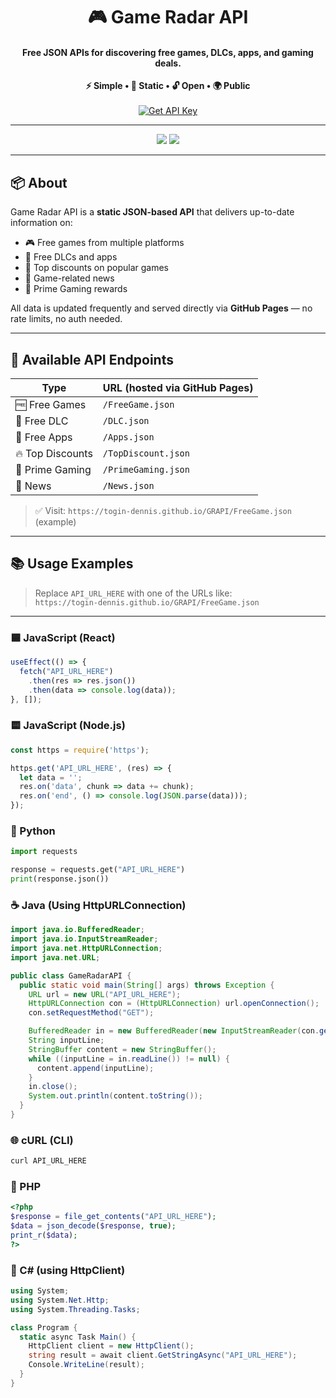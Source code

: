 <h1 align="center">🎮 Game Radar API</h1>
<h4 align="center">Free JSON APIs for discovering free games, DLCs, apps, and gaming deals.</h4>

<p align="center">
  <b>⚡ Simple • 🧩 Static • 🔓 Open • 🌍 Public</b><br><br>
  <a href="https://togin-dennis.github.io/GRAPI"><img src="https://img.shields.io/badge/Get-API%20Key-blue?style=for-the-badge&logo=github" alt="Get API Key"></a>
</p>

---

<p align="center">
  <img src="https://img.shields.io/github/repo-size/Togin-Dennis/GameRadarApi?color=green&label=Repo%20Size">

  <img src="https://img.shields.io/github/last-commit/Togin-Dennis/GameRadarApi?color=purple">
</p>

---

## 📦 About

Game Radar API is a **static JSON-based API** that delivers up-to-date information on:

- 🎮 Free games from multiple platforms  
- 🧩 Free DLCs and apps  
- 💸 Top discounts on popular games  
- 📰 Game-related news  
- 🎁 Prime Gaming rewards  

All data is updated frequently and served directly via **GitHub Pages** — no rate limits, no auth needed.

---

## 🚀 Available API Endpoints

| Type            | URL (hosted via GitHub Pages) |
|-----------------|-------------------------------|
| 🆓 Free Games    | `/FreeGame.json`              |
| 🧩 Free DLC      | `/DLC.json`                   |
| 📱 Free Apps     | `/Apps.json`                  |
| 🔥 Top Discounts | `/TopDiscount.json`           |
| 🎁 Prime Gaming | `/PrimeGaming.json`           |
| 📰 News          | `/News.json`                  |

> ✅ Visit: `https://togin-dennis.github.io/GRAPI/FreeGame.json` (example)

---


## 📚 Usage Examples

> Replace `API_URL_HERE` with one of the URLs like:  
> `https://togin-dennis.github.io/GRAPI/FreeGame.json`

---

### 🟦 JavaScript (React)
```javascript
useEffect(() => {
  fetch("API_URL_HERE")
    .then(res => res.json())
    .then(data => console.log(data));
}, []);
```
### 🟨 JavaScript (Node.js)
```javascript
const https = require('https');

https.get('API_URL_HERE', (res) => {
  let data = '';
  res.on('data', chunk => data += chunk);
  res.on('end', () => console.log(JSON.parse(data)));
});

```
### 🐍 Python
```python
import requests

response = requests.get("API_URL_HERE")
print(response.json())
```
### ☕ Java (Using HttpURLConnection)
```java
import java.io.BufferedReader;
import java.io.InputStreamReader;
import java.net.HttpURLConnection;
import java.net.URL;

public class GameRadarAPI {
  public static void main(String[] args) throws Exception {
    URL url = new URL("API_URL_HERE");
    HttpURLConnection con = (HttpURLConnection) url.openConnection();
    con.setRequestMethod("GET");

    BufferedReader in = new BufferedReader(new InputStreamReader(con.getInputStream()));
    String inputLine;
    StringBuffer content = new StringBuffer();
    while ((inputLine = in.readLine()) != null) {
      content.append(inputLine);
    }
    in.close();
    System.out.println(content.toString());
  }
}

```
### 🌐 cURL (CLI)
```bash
curl API_URL_HERE

```
### 🐘 PHP
```php
<?php
$response = file_get_contents("API_URL_HERE");
$data = json_decode($response, true);
print_r($data);
?>


```
### 🧪 C# (using HttpClient)
```csharp
using System;
using System.Net.Http;
using System.Threading.Tasks;

class Program {
  static async Task Main() {
    HttpClient client = new HttpClient();
    string result = await client.GetStringAsync("API_URL_HERE");
    Console.WriteLine(result);
  }
}

